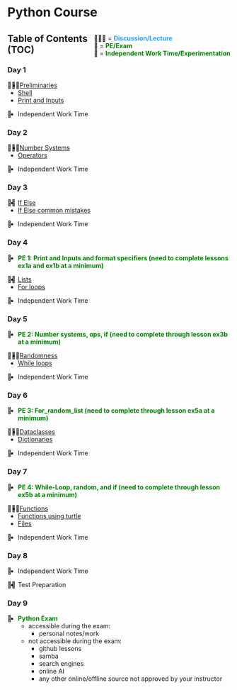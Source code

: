# Python Course

<div style=float:right>
  
👨🏽‍🏫 = <span style="color: #2c99ff"><b>Discussion/Lecture</b></span>  
🧠 = <span style="color: green"><b>PE/Exam</b></span>  
🔬 = <span style="color: green"><b>Independent Work Time/Experimentation</b></span>
</div>

## Table of Contents (TOC)

### Day 1 

<div style=float:left>👨🏽‍🏫</div> 

- [Preliminaries][ex_0a_preliminaries] 
- [Shell][ex_0b_shell]
- [Print and Inputs][ex_1a_prints_and_inputs]  

<div style=float:left>🔬</div> 

- Independent Work Time

### Day 2

<div style=float:left>👩🏽‍🏫</div>  

- [Number Systems][ex_2a_number_systems]  
- [Operators][ex_2b_operators]

<div style=float:left>🔬</div> 

- Independent Work Time

### Day 3

<div style=float:left>👨‍🏫</div>  

- [If Else][ex_3a_if_else]  
- [If Else common mistakes][ex_3b_if_else_common_mistakes]

<div style=float:left>🔬</div> 

- Independent Work Time

### Day 4

<div style=float:left>🧠</div> 

- <span style="color: green"><b>PE 1: Print and Inputs and format specifiers (need to complete lessons ex1a and ex1b at a minimum)</b></span>

<div style=float:left>👩‍🏫</div>   

- [Lists][ex_4a_lists] 
- [For loops][ex_4b_for_loops]

<div style=float:left>🔬</div> 

- Independent Work Time

### Day 5

<div style=float:left>🧠</div> 

- <span style="color: green"><b>PE 2: Number systems, ops, if (need to complete through lesson ex3b at a minimum)</b></span>

<div style=float:left>👨🏽‍🏫</div>   

- [Randomness][ex_5a_randomness]
- [While loops][ex_5b_while_loops]

<div style=float:left>🔬</div> 

- Independent Work Time

### Day 6

<div style=float:left>🧠</div> 

- <span style="color: green"><b>PE 3: For_random_list (need to complete through lesson ex5a at a minimum)</b></span>

<div style=float:left>👩🏼‍🏫</div>   

- [Dataclasses][ex_6a_dataclasses]
- [Dictionaries][ex_6b_dictionaries]

<div style=float:left>🔬</div> 

- Independent Work Time

### Day 7

<div style=float:left>🧠</div> 

- <span style="color: green"><b>PE 4: While-Loop, random, and if (need to complete through lesson ex5b at a minimum)</b></span>

<div style=float:left>👨🏼‍🏫</div>   

- [Functions][ex_6c_functions]
- [Functions using turtle][ex_6d_functions_using_turtle]
- [Files][ex_6e_files]

<div style=float:left>🔬</div> 

- Independent Work Time

### Day 8

<div style=float:left>🔬</div> 

- Independent Work Time

<div style=float:left>👩‍🏫</div> 

- Test Preparation

### Day 9

<div style=float:left>🧠</div>  

- <span style="color: green"><b>Python Exam</b></span>
  - accessible during the exam:
    - personal notes/work
  - not accessible during the exam:
    - github lessons
    - samba
    - search engines
    - online AI
    - any other online/offline source not approved by your instructor


[ex_0a_preliminaries]: https://github.com/python-can-define-radio/python-course/blob/main/classroom_activities/Ch01_Basics/ex_0a_preliminaries.md  
[ex_0b_shell]: https://github.com/python-can-define-radio/python-course/blob/main/classroom_activities/Ch01_Basics/ex_0b_shell.md
[ex_1a_prints_and_inputs]: https://github.com/python-can-define-radio/python-course/blob/main/classroom_activities/Ch01_Basics/ex_1a_print_and_inputs.md
[ex_1b_variables_modules_formatting]: https://github.com/python-can-define-radio/python-course/blob/main/classroom_activities/Ch01_Basics/ex_1b_variables_modules_formatting.md
[ex_2a_number_systems]: https://github.com/python-can-define-radio/python-course/blob/main/classroom_activities/Ch01_Basics/ex_2a_number_systems.md
[ex_2b_operators]: https://github.com/python-can-define-radio/python-course/blob/main/classroom_activities/Ch01_Basics/ex_2b_operators.md
[ex_3a_if_else]: https://github.com/python-can-define-radio/python-course/blob/main/classroom_activities/Ch01_Basics/ex_3a_if_else.md
[ex_3b_if_else_common_mistakes]: https://github.com/python-can-define-radio/python-course/blob/main/classroom_activities/Ch01_Basics/ex_3b_if_else_common_mistakes.md
[ex_4a_lists]: https://github.com/python-can-define-radio/python-course/blob/main/classroom_activities/Ch01_Basics/ex_4a_lists.md
[ex_4b_for_loops]: https://github.com/python-can-define-radio/python-course/blob/main/classroom_activities/Ch01_Basics/ex_4b_for_loops.md
[ex_5a_randomness]: https://github.com/python-can-define-radio/python-course/blob/main/classroom_activities/Ch01_Basics/ex_5a_randomness.md
[ex_5b_while_loops]: https://github.com/python-can-define-radio/python-course/blob/main/classroom_activities/Ch01_Basics/ex_5b_while_loops.md
[ex_6a_dataclasses]: https://github.com/python-can-define-radio/python-course/blob/main/classroom_activities/Ch01_Basics/ex_6a_dataclasses.md
[ex_6b_dictionaries]: https://github.com/python-can-define-radio/python-course/blob/main/classroom_activities/Ch01_Basics/ex_6b_dictionaries.md
[ex_6c_functions]: https://github.com/python-can-define-radio/python-course/blob/main/classroom_activities/Ch01_Basics/ex_6c_functions.md
[ex_6d_functions_using_turtle]: https://github.com/python-can-define-radio/python-course/blob/main/classroom_activities/Ch01_Basics/ex_6d_functions_using_turtle.md
[ex_6e_files]: https://github.com/python-can-define-radio/python-course/blob/main/classroom_activities/Ch01_Basics/ex_6e_files.md
